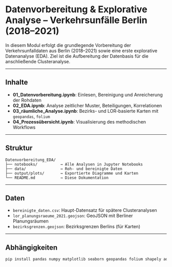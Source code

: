 # Datenvorbereitung & Explorative Analyse – Verkehrsunfälle Berlin (2018–2021)

In diesem Modul erfolgt die grundlegende Vorbereitung der Verkehrsunfalldaten aus Berlin (2018–2021) sowie eine erste explorative Datenanalyse (EDA). Ziel ist die Aufbereitung der Datenbasis für die anschließende Clusteranalyse.

---

## Inhalte

- **01_Datenvorbereitung.ipynb**: Einlesen, Bereinigung und Anreicherung der Rohdaten
- **02_EDA.ipynb**: Analyse zeitlicher Muster, Beteiligungen, Korrelationen
- **03_räumliche_Analyse.ipynb**: Bezirks- und LOR-basierte Karten mit `geopandas`, `folium`
- **04_Prozessübersicht.ipynb**: Visualisierung des methodischen Workflows

---

## Struktur

```
Datenvorbereitung_EDA/
├── notebooks/          → Alle Analysen in Jupyter Notebooks
├── data/               → Roh- und bereinigte Daten
├── output/plots/       → Exportierte Diagramme und Karten
└── README.md           → Diese Dokumentation
```

---

## Daten

- `bereinigte_daten.csv`: Haupt-Datensatz für spätere Clusteranalysen
- `lor_planungsraeume_2021.geojson`: GeoJSON mit Berliner Planungsräumen
- `bezirksgrenzen.geojson`: Bezirksgrenzen Berlins (für Karten)

---

## Abhängigkeiten

```bash
pip install pandas numpy matplotlib seaborn geopandas folium shapely adjustText scikit-learn scipy
```
